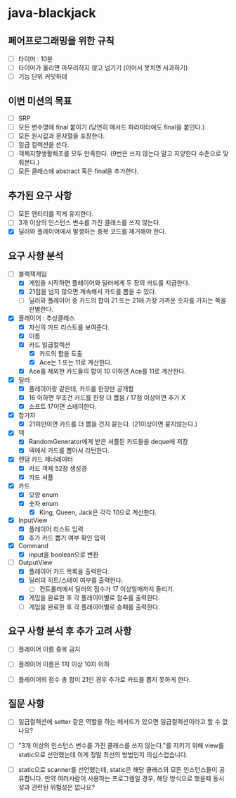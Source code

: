 # java-blackjack

## 페어프로그래밍을 위한 규칙

- [ ] 타이머 : 10분
- [ ] 타이머가 울리면 마무리하지 않고 넘기기
  (이어서 못치면 사과하기)
- [ ] 기능 단위 커밋하데

## 이번 미션의 목표

- [ ] SRP
- [ ] 모든 변수명에 final 붙이기 (당연히 메서드 파라미터에도 final을 붙인다.)
- [ ] 모든 원시값과 문자열을 포장한다.
- [ ] 일급 컬렉션을 쓴다.
- [ ] 객체지향생활체조를 모두 만족한다. (9번은 쓰지 않는다 말고 지양한다 수준으로 맞춰본다.)
- [ ] 모든 클래스에 abstract 혹은 final을 추가한다.

## ****추가된 요구 사항****

- [ ] 모든 엔티티를 작게 유지한다.
- [ ] 3개 이상의 인스턴스 변수를 가진 클래스를 쓰지 않는다.
- [x] 딜러와 플레이어에서 발생하는 중복 코드를 제거해야 한다.

## 요구 사항 분석

- [ ] 블랙잭게임
    - [x] 게임을 시작하면 플레이어와 딜러에게 두 장의 카드를 지급한다.
    - [x] 21점을 넘지 않으면 계속해서 카드를 뽑을 수 있다.
    - [ ] 딜러와 플레이어 중 카드의 합이 21 또는 21에 가장 가까운 숫자를 가지는 쪽을 판별한다.

- [x] 플레이어 : 추상클래스
    - [x] 자신의 카드 리스트를 보여준다.
    - [x] 이름
    - [x] 카드 일급컬렉션
        - [x] 카드의 합을 도출
        - [x] Ace는 1 또는 11로 계산한다.
    - [x] Ace를 제외한 카드들의 합이 10 이하면 Ace를 11로 계산한다.

- [x] 딜러
    - [x] 플레이어랑 같은데, 카드를 한장만 공개함
    - [x] 16 이하면 무조건 카드를 한장 더 뽑음 / 17점 이상이면 추가 X
    - [x] 소프트 17이면 스테이한다.

- [x] 참가자
  - [x] 21미만이면 카드를 더 뽑을 건지 묻는다. (21이상이면 묻지않는다.)

- [x]  덱
    - [x] RandomGenerator에게 받은 셔플된 카드들을 deque에 저장
    - [x] 덱에서 카드를 뽑아서 리턴한다.
- [x] 랜덤 카드 제너레이터
    - [x] 카드 객체 52장 생성경
    - [x] 카드 셔플

- [x] 카드
    - [x] 모양 enum
    - [x] 숫자 enum
        - [x] King, Queen, Jack은 각각 10으로 계산한다.

- [x] InputView
    - [x] 플레이어 리스트 입력
    - [x] 추가 카드 뽑기 여부 확인 입력

- [x] Command
  - [x] input을 boolean으로 변환

- [ ] OutputView
    - [x] 플레이어 카드 목록을 출력한다.
    - [x] 딜러의 히트/스테이 여부를 출력한다.
      - [ ] 컨트롤러에서 딜러의 점수가 17 이상일때까지 돌리기.
    - [x] 게임을 완료한 후 각 플레이어별로 점수를 출력한다.
    - [ ] 게임을 완료한 후 각 플레이어별로 승패를 출력한다.

## 요구 사항 분석 후 추가 고려 사항

- [ ] 플레이어 이름 중복 금지
- [ ] 플레이어 이름은 1자 이상 10자 이하
- [ ] 플레이어의 점수 총 합이 21인 경우 추가로 카드를 뽑지 못하게 한다.


## 질문 사항

- [ ] 일급컬렉션에 setter 같은 역할을 하는 메서드가 있으면 일급컬렉션이라고 할 수 없나요?
- [ ] "3개 이상의 인스턴스 변수를 가진 클래스를 쓰지 않는다."를 지키기 위해 view를 static으로 선언했는데 이게 정말 최선의 방법인지 의심스럽습니다.
- [ ] static으로 scanner를 선언했는데, static은 해당 클래스의 모든 인스턴스들이 공유합니다. 
      만약 여러사람이 사용하는 프로그램일 경우, 해당 방식으로 했을때 동시성과 관련된 위험성은 없나요?

